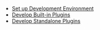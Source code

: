 * [Set up Development Environment](development-environment-setup.md)
* [Develop Built-in Plugins](develop-built-in-plugins.md)
* [Develop Standalone Plugins](develop-standalone-plugins.md)